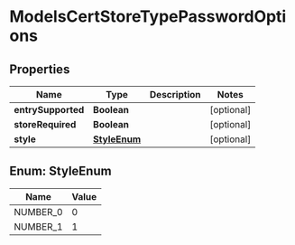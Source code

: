

# ModelsCertStoreTypePasswordOptions


## Properties

| Name | Type | Description | Notes |
|------------ | ------------- | ------------- | -------------|
|**entrySupported** | **Boolean** |  |  [optional] |
|**storeRequired** | **Boolean** |  |  [optional] |
|**style** | [**StyleEnum**](#StyleEnum) |  |  [optional] |



## Enum: StyleEnum

| Name | Value |
|---- | -----|
| NUMBER_0 | 0 |
| NUMBER_1 | 1 |



